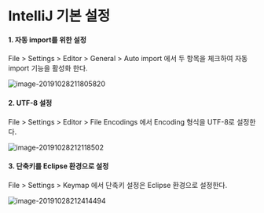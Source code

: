 # IntelliJ 기본 설정



#### 1. 자동 import를 위한 설정

File > Settings > Editor > General > Auto import 에서 두 항목을 체크하여 자동 import 기능을 활성화 한다.

![image-20191028211805820](C:\Users\갓맹주니행님\AppData\Roaming\Typora\typora-user-images\image-20191028211805820.png)



#### 2. UTF-8 설정

File > Settings > Editor > File Encodings 에서 Encoding 형식을 UTF-8로 설정한다.

![image-20191028212118502](C:\Users\갓맹주니행님\AppData\Roaming\Typora\typora-user-images\image-20191028212118502.png)



#### 3. 단축키를 Eclipse 환경으로 설정

File > Settings > Keymap 에서 단축키 설정은 Eclipse 환경으로 설정한다.

![image-20191028212414494](C:\Users\갓맹주니행님\AppData\Roaming\Typora\typora-user-images\image-20191028212414494.png)


